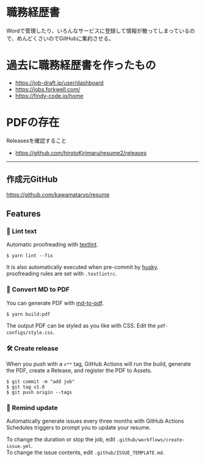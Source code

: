 # 職務経歴書

Wordで管理したり、いろんなサービスに登録して情報が散ってしまっているので、めんどくさいのでGitHubに集約させる。


# 過去に職務経歴書を作ったもの

- https://job-draft.jp/user/dashboard
- https://jobs.forkwell.com/
- https://findy-code.io/home


# PDFの存在

Releasesを確認すること
- https://github.com/hirotoKirimaru/resume2/releases

---

## 作成元GitHub

https://github.com/kawamataryo/resume

## Features

### 💅 Lint text

Automatic proofreading with [textlint](https://github.com/textlint/textlint).

```
$ yarn lint --fix
```
It is also automatically executed when pre-commit by [husky](https://github.com/typicode/husky).  
proofreading rules are set with `.textlintrc`.



### 📝 Convert MD to PDF

You can generate PDF with [md-to-pdf](https://www.npmjs.com/package/md-to-pdf).


```
$ yarn build:pdf
```

The output PDF can be styled as you like with CSS. Edit the `pdf-configs/style.css`.  

### 🛠 Create release

When you push with a `v**` tag, GitHub Actions will run the build, generate the PDF, create a Release, and register the PDF to Assets.

```
$ git commit -m "add job"
$ git tag v1.0
$ git push origin --tags
```

### 📆 Remind update

Automatically generate issues every three months with GitHub Actions Schedules triggers to prompt you to update your resume.

To change the duration or stop the job, edit `.github/workflows/create-issue.yml`.  
To change the issue contents, edit `.github/ISSUE_TEMPLATE.md`.
